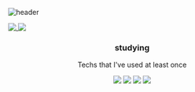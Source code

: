 

![header](https://capsule-render.vercel.app/api?type=waving&color=DDA0DD&height=100&animation=fadeIn&section=footer&text=Chu-DongWon&fontSize=20&fontAlignY=15&fontAlign=10&stroke=E6E6FA)


<a href="https://github.com/chu-dw/github-readme-stats">
  <img align="top" src="https://github-readme-stats.vercel.app/api/top-langs/?username=chu-dw&title_color=000000&border_color=DDA0DD" />
</a>
<a href="https://github.com/chu-dw/convoychat">
  <img align="top" src="https://github-readme-stats.vercel.app/api?username=chu-dw&border_color=DDA0DD&title_color=000000&ring_color=800080" />
</a>



<div align="center">
<h3 align="center">studying</h3>

<p align="center"> Techs that I've used at least once </p>
  
<img src="https://img.shields.io/badge/C-A8B9CC?style=for-the-badge&logo=C&logoColor=white">
<img src="https://img.shields.io/badge/Kotlin-A8B9CC?style=for-the-badge&logo=C&logoColor=white">
<img src="https://img.shields.io/badge/Python-3766AB?style=for-the-badge&logo=Python&logoColor=white">
<img src="https://img.shields.io/badge/Spring%20Boot-6DB33F?style=for-the-badge&logo=Spring%20Boot&logoColor=white">

</div>
